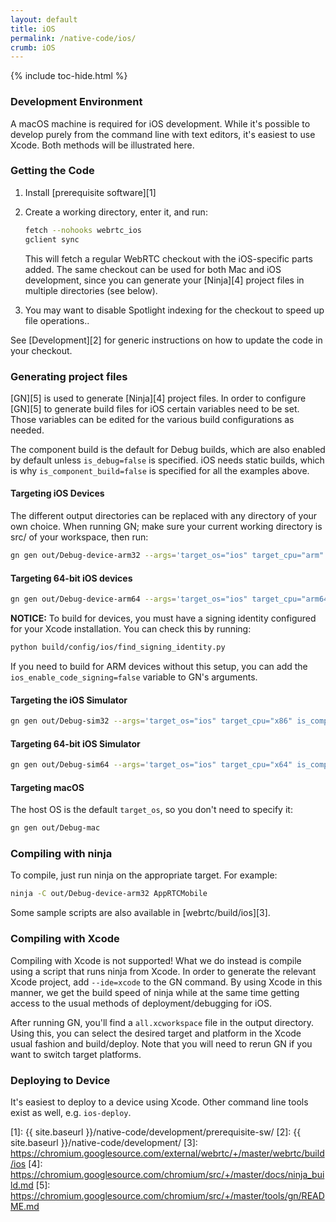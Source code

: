 ```yaml
---
layout: default
title: iOS
permalink: /native-code/ios/
crumb: iOS
---
```



{% include toc-hide.html %}


### Development Environment

A macOS machine is required for iOS development. While it's possible to
develop purely from the command line with text editors, it's easiest to use
Xcode. Both methods will be illustrated here.


### Getting the Code

  1. Install [prerequisite software][1]

  2. Create a working directory, enter it, and run:

     ~~~~~ bash
     fetch --nohooks webrtc_ios
     gclient sync
     ~~~~~

     This will fetch a regular WebRTC checkout with the iOS-specific parts
     added. The same checkout can be used for both Mac and iOS development,
     since you can generate your [Ninja][4] project files in multiple
     directories (see below).

  3. You may want to disable Spotlight indexing for the checkout to speed up
     file operations..

See [Development][2] for generic instructions on how
to update the code in your checkout.


### Generating project files

[GN][5] is used to generate [Ninja][4] project files. In order to configure
[GN][5] to generate build files for iOS certain variables need to be set.
Those variables can be edited for the various build configurations as needed.

The component build is the default for Debug builds, which are also enabled by
default unless `is_debug=false` is specified. iOS needs static builds, which is
why `is_component_build=false` is specified for all the examples above.


#### Targeting iOS Devices

The different output directories can be replaced with any directory of your own
choice. When running GN; make sure your current working directory is src/ of
your workspace, then run:

~~~~~ bash
gn gen out/Debug-device-arm32 --args='target_os="ios" target_cpu="arm" is_component_build=false'
~~~~~

#### Targeting 64-bit iOS devices

~~~~~ bash
gn gen out/Debug-device-arm64 --args='target_os="ios" target_cpu="arm64" is_component_build=false'
~~~~~

**NOTICE:** To build for devices, you must have a signing identity configured
for your Xcode installation. You can check this by running:

~~~~~ bash
python build/config/ios/find_signing_identity.py
~~~~~

If you need to build for ARM devices without this setup, you can add the
`ios_enable_code_signing=false` variable to GN's arguments.

#### Targeting the iOS Simulator

~~~~~ bash
gn gen out/Debug-sim32 --args='target_os="ios" target_cpu="x86" is_component_build=false'
~~~~~

#### Targeting 64-bit iOS Simulator

~~~~~ bash
gn gen out/Debug-sim64 --args='target_os="ios" target_cpu="x64" is_component_build=false'
~~~~~

#### Targeting macOS

The host OS is the default `target_os`, so you don't need to specify it:

~~~~~ bash
gn gen out/Debug-mac
~~~~~

### Compiling with ninja

To compile, just run ninja on the appropriate target. For example:

~~~~~ bash
ninja -C out/Debug-device-arm32 AppRTCMobile
~~~~~

Some sample scripts are also available in [webrtc/build/ios][3].


### Compiling with Xcode

Compiling with Xcode is not supported! What we do instead is compile using a
script that runs ninja from Xcode. In order to generate the relevant Xcode
project, add `--ide=xcode` to the GN command. By using Xcode in this manner, we
get the build speed of ninja while at the same time getting access to the usual
methods of deployment/debugging for iOS.

After running GN, you'll find a `all.xcworkspace` file in the output directory.
Using this, you can select the desired target and platform in the Xcode usual
fashion and build/deploy. Note that you will need to rerun GN if you want to
switch target platforms.


### Deploying to Device

It's easiest to deploy to a device using Xcode. Other command line tools exist
as well, e.g. `ios-deploy`.


[1]: {{ site.baseurl }}/native-code/development/prerequisite-sw/
[2]: {{ site.baseurl }}/native-code/development/
[3]: https://chromium.googlesource.com/external/webrtc/+/master/webrtc/build/ios
[4]: https://chromium.googlesource.com/chromium/src/+/master/docs/ninja_build.md
[5]: https://chromium.googlesource.com/chromium/src/+/master/tools/gn/README.md
